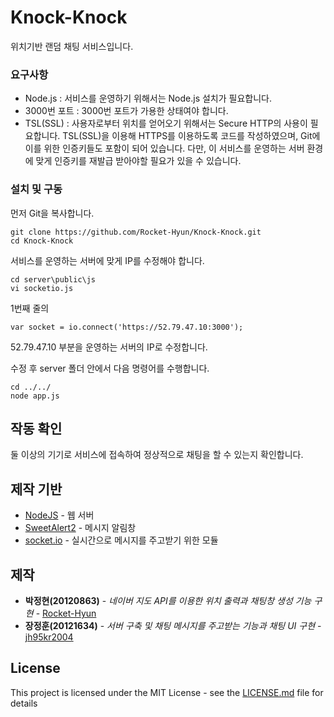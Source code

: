 # Knock-Knock

위치기반 랜덤 채팅 서비스입니다.

### 요구사항

- Node.js : 서비스를 운영하기 위해서는 Node.js 설치가 필요합니다.
- 3000번 포트 : 3000번 포트가 가용한 상태여야 합니다.
- TSL(SSL) : 사용자로부터 위치를 얻어오기 위해서는 Secure HTTP의 사용이 필요합니다.
TSL(SSL)을 이용해 HTTPS를 이용하도록 코드를 작성하였으며, Git에 이를 위한 인증키들도 포함이 되어 있습니다.
다만, 이 서비스를 운영하는 서버 환경에 맞게 인증키를 재발급 받아야할 필요가 있을 수 있습니다.


### 설치 및 구동

먼저 Git을 복사합니다.

```
git clone https://github.com/Rocket-Hyun/Knock-Knock.git
cd Knock-Knock
```

서비스를 운영하는 서버에 맞게 IP를 수정해야 합니다.
```
cd server\public\js
vi socketio.js
```

1번째 줄의
```
var socket = io.connect('https://52.79.47.10:3000');
```
52.79.47.10 부분을 운영하는 서버의 IP로 수정합니다.

수정 후 server 폴더 안에서 다음 명령어를 수행합니다.

```
cd ../../
node app.js
```

## 작동 확인

둘 이상의 기기로 서비스에 접속하여 정상적으로 채팅을 할 수 있는지 확인합니다.

## 제작 기반

* [NodeJS](https://nodejs.org/) - 웹 서버
* [SweetAlert2](https://limonte.github.io/sweetalert2/) - 메시지 알림창
* [socket.io](https://socket.io/) - 실시간으로 메시지를 주고받기 위한 모듈

## 제작

* **박정현(20120863)** - *네이버 지도 API를 이용한 위치 출력과 채팅창 생성 기능 구현* - [Rocket-Hyun](https://github.com/Rocket-Hyun)
* **장정훈(20121634)** - *서버 구축 및 채팅 메시지를 주고받는 기능과 채팅 UI 구현* - [jh95kr2004](https://github.com/jh95kr2004)

## License

This project is licensed under the MIT License - see the [LICENSE.md](LICENSE.md) file for details
